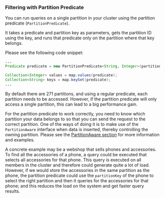 

### Filtering with Partition Predicate

You can run queries on a single partition in your cluster using the partition predicate (`PartitionPredicate`). 

It takes a predicate and partition key as parameters, gets the partition ID using the key, and  runs that predicate only on the partition where that key belongs.

Please see the following code snippet:

```java
...
Predicate predicate = new PartitionPredicate<String, Integer>(partitionKey, TruePredicate.INSTANCE);

Collection<Integer> values = map.values(predicate);
Collection<String> keys = map.keySet(predicate);
...
```

By default there are 271 partitions, and using a regular predicate, each partition needs to be accessed. However, if the 
partition predicate will only access a single partition, this can lead to a big performance gain.

For the partition predicate to work correctly, you need to know which partition your data belongs to so that you can send the
request to the correct partition. One of the ways of doing it is to make use of the `PartitionAware` interface when data is 
inserted, thereby controlling the owning partition. Please see the [PartitionAware section](#partitionaware) for more information and examples.

A concrete example may be a webshop that sells phones and accessories. To find all the accessories of a phone, 
a query could be executed that selects all accessories for that phone. This query is executed on all members in the cluster and
therefore could generate quite a lot of load. However, if we would store the accessories in the same partition as the phone, the 
partition predicate could use the `partitionKey` of the phone to select the right partition and then it queries for 
the accessories for that phone; and this reduces the load on the system and get faster query results.
